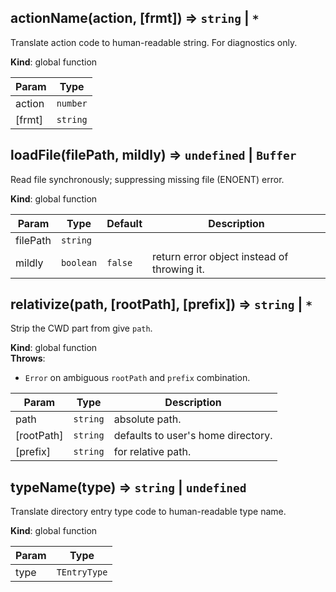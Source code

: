 <a name="actionName"></a>

## actionName(action, [frmt]) ⇒ <code>string</code> \| <code>\*</code>
Translate action code to human-readable string. For diagnostics only.

**Kind**: global function  

| Param | Type |
| --- | --- |
| action | <code>number</code> | 
| [frmt] | <code>string</code> | 

<a name="loadFile"></a>

## loadFile(filePath, mildly) ⇒ <code>undefined</code> \| <code>Buffer</code>
Read file synchronously; suppressing missing file (ENOENT) error.

**Kind**: global function  

| Param | Type | Default | Description |
| --- | --- | --- | --- |
| filePath | <code>string</code> |  |  |
| mildly | <code>boolean</code> | <code>false</code> | return error object instead of throwing it. |

<a name="relativize"></a>

## relativize(path, [rootPath], [prefix]) ⇒ <code>string</code> \| <code>\*</code>
Strip the CWD part from give `path`.

**Kind**: global function  
**Throws**:

- <code>Error</code> on ambiguous `rootPath` and `prefix` combination.


| Param | Type | Description |
| --- | --- | --- |
| path | <code>string</code> | absolute path. |
| [rootPath] | <code>string</code> | defaults to user's home directory. |
| [prefix] | <code>string</code> | for relative path. |

<a name="typeName"></a>

## typeName(type) ⇒ <code>string</code> \| <code>undefined</code>
Translate directory entry type code to human-readable type name.

**Kind**: global function  

| Param | Type |
| --- | --- |
| type | <code>TEntryType</code> | 

